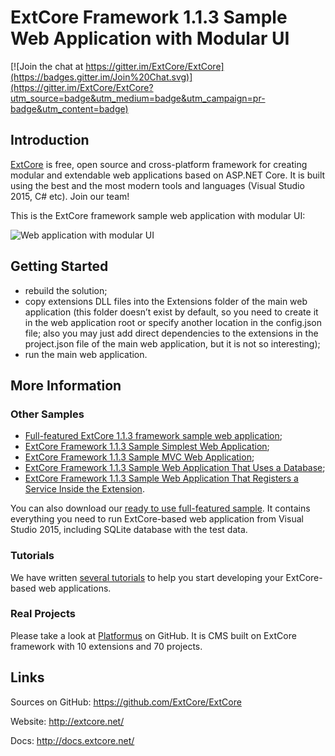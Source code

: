 # ExtCore Framework 1.1.3 Sample Web Application with Modular UI

[![Join the chat at https://gitter.im/ExtCore/ExtCore](https://badges.gitter.im/Join%20Chat.svg)](https://gitter.im/ExtCore/ExtCore?utm_source=badge&utm_medium=badge&utm_campaign=pr-badge&utm_content=badge)

## Introduction

[ExtCore](https://github.com/ExtCore/ExtCore) is free, open source and cross-platform framework for creating
modular and extendable web applications based on ASP.NET Core. It is built using the best and the most modern
tools and languages (Visual Studio 2015, C# etc). Join our team!

This is the ExtCore framework sample web application with modular UI:

![Web application with modular UI](http://sikorsky.pro/images/blog/4/github/1.png)

## Getting Started

* rebuild the solution;
* copy extensions DLL files into the Extensions folder of the main web application (this folder doesn’t exist by default,
so you need to create it in the web application root or specify another location in the config.json file; also you may just
add direct dependencies to the extensions in the project.json file of the main web application, but it is not so interesting);
* run the main web application.

## More Information

### Other Samples

* [Full-featured ExtCore 1.1.3 framework sample web application](https://github.com/ExtCore/ExtCore-Sample);
* [ExtCore Framework 1.1.3 Sample Simplest Web Application](https://github.com/ExtCore/ExtCore-Sample-Simplest);
* [ExtCore Framework 1.1.3 Sample MVC Web Application](https://github.com/ExtCore/ExtCore-Sample-Mvc);
* [ExtCore Framework 1.1.3 Sample Web Application That Uses a Database](https://github.com/ExtCore/ExtCore-Sample-Data);
* [ExtCore Framework 1.1.3 Sample Web Application That Registers a Service Inside the Extension](https://github.com/ExtCore/ExtCore-Sample-Service).

You can also download our [ready to use full-featured sample](http://extcore.net/files/ExtCore-Sample-1.1.3.zip).
It contains everything you need to run ExtCore-based web application from Visual Studio 2015, including SQLite
database with the test data.

### Tutorials

We have written [several tutorials](http://docs.extcore.net/en/latest/getting_started/index.html)
to help you start developing your ExtCore-based web applications.

### Real Projects

Please take a look at [Platformus](https://github.com/Platformus/Platformus) on GitHub. It is CMS
built on ExtCore framework with 10 extensions and 70 projects.

## Links

Sources on GitHub: https://github.com/ExtCore/ExtCore

Website: http://extcore.net/

Docs: http://docs.extcore.net/
